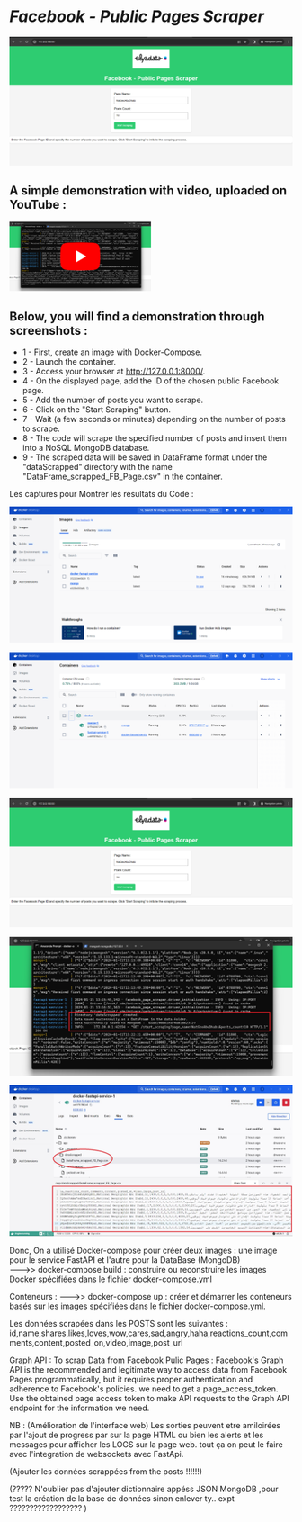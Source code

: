 # _Facebook - Public Pages Scraper_

![alt text](https://github.com/ELGTARI-Saif-Eddine/Scraping_FB/blob/main/screenshots/im_1.png)


## A simple demonstration with video, uploaded on YouTube :

[<img src="https://github.com/ELGTARI-Saif-Eddine/Scraping_FB/blob/main/screenshots/2.jpg" width="50%">](https://www.youtube.com/watch?v=rqkmqTb7Goc)


## Below, you will find a demonstration through screenshots :

- 1 - First, create an image with Docker-Compose.
- 2 - Launch the container.
- 3 - Access your browser at http://127.0.0.1:8000/.
- 4 - On the displayed page, add the ID of the chosen public Facebook page.
- 5 - Add the number of posts you want to scrape.
- 6 - Click on the "Start Scraping" button.
- 7 - Wait (a few seconds or minutes) depending on the number of posts to scrape.
- 8 - The code will scrape the specified number of posts and insert them into a NoSQL MongoDB database.
- 9 - The scraped data will be saved in DataFrame format under the "dataScrapped" directory with the name "DataFrame_scrapped_FB_Page.csv" in the container.

Les captures pour Montrer les resultats du Code :

![alt text](https://github.com/ELGTARI-Saif-Eddine/Scraping_FB/blob/main/screenshots/im_3.png)

![alt text](https://github.com/ELGTARI-Saif-Eddine/Scraping_FB/blob/main/screenshots/im_4.png)

![alt text](https://github.com/ELGTARI-Saif-Eddine/Scraping_FB/blob/main/screenshots/im_1.png)

![alt text](https://github.com/ELGTARI-Saif-Eddine/Scraping_FB/blob/main/screenshots/6.jpg)

![alt text](https://github.com/ELGTARI-Saif-Eddine/Scraping_FB/blob/main/screenshots/5.jpg)


Donc, On a utilisé Docker-compose pour créer deux images : 
une image pour le service FastAPI et l'autre pour la DataBase (MongoDB)  
 --->>  docker-compose build : construire ou reconstruire les images Docker spécifiées dans le fichier docker-compose.yml

Conteneurs :
 --->>  docker-compose up :  créer et démarrer les conteneurs basés sur les images spécifiées dans le fichier docker-compose.yml.

Les données scrapées dans les POSTS sont les suivantes : 
id,name,shares,likes,loves,wow,cares,sad,angry,haha,reactions_count,comments,content,posted_on,video,image,post_url

 Graph API :
 To scrap Data from Facebook Pulic Pages :
 Facebook's Graph API is the recommended and legitimate way to access data from Facebook Pages programmatically, but it requires proper authentication and adherence to Facebook's policies.
     we need to get a page_access_token.
     Use the obtained page access token to make API requests to the Graph API endpoint for the information we need.

NB : (Amélioration de l'interface web) Les sorties peuvent etre amiloirées par l'ajout de progress par sur la page HTML ou bien les alerts et les messages pour afficher les LOGS sur la page web. tout ça on peut le faire avec l'integration de websockets avec FastApi.


 
 (Ajouter les données scrappées from the posts !!!!!!)

 (????? N'oublier pas d'ajouter dictionnaire appéss JSON MongoDB ,pour test la création de la base de données sinon enlever ty.. expt ?????????????????? )
